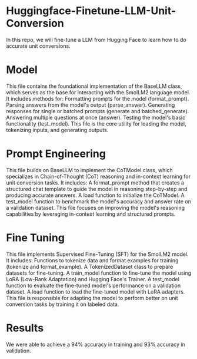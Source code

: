 # Huggingface-Finetune-LLM-Unit-Conversion
In this repo, we will fine-tune a LLM from Hugging Face to learn how to do accurate unit conversions. 

# Model
This file contains the foundational implementation of the BaseLLM class, which serves as the base for interacting with the SmolLM2 language model. It includes methods for:
Formatting prompts for the model (format_prompt).
Parsing answers from the model's output (parse_answer).
Generating responses for single or batched prompts (generate and batched_generate).
Answering multiple questions at once (answer).
Testing the model's basic functionality (test_model).
This file is the core utility for loading the model, tokenizing inputs, and generating outputs.

# Prompt Engineering 
This file builds on BaseLLM to implement the CoTModel class, which specializes in Chain-of-Thought (CoT) reasoning and in-context learning for unit conversion tasks. It includes:
A format_prompt method that creates a structured chat template to guide the model in reasoning step-by-step and producing accurate answers.
A load function to initialize the CoTModel.
A test_model function to benchmark the model's accuracy and answer rate on a validation dataset.
This file focuses on improving the model's reasoning capabilities by leveraging in-context learning and structured prompts.

#  Fine Tuning
This file implements Supervised Fine-Tuning (SFT) for the SmolLM2 model. It includes:
Functions to tokenize data and format examples for training (tokenize and format_example).
A TokenizedDataset class to prepare datasets for fine-tuning.
A train_model function to fine-tune the model using LoRA (Low-Rank Adaptation) and Hugging Face's Trainer.
A test_model function to evaluate the fine-tuned model's performance on a validation dataset.
A load function to load the fine-tuned model with LoRA adapters.
This file is responsible for adapting the model to perform better on unit conversion tasks by training it on labeled data.

# Results
We were able to achieve a 94% accuracy in training and 93% accuracy in validation.
